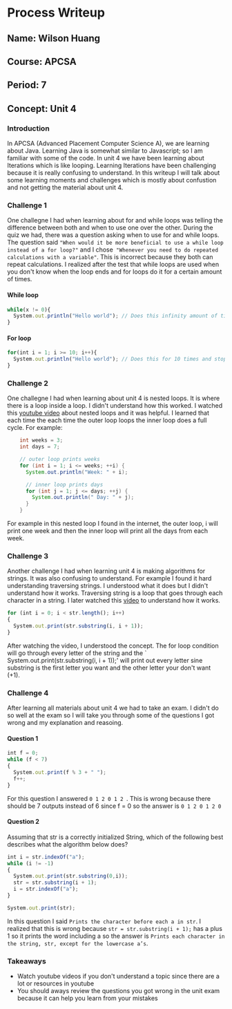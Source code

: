 # Process Writeup

## Name: Wilson Huang
## Course: APCSA
## Period: 7
## Concept: Unit 4

### Introduction 
In APCSA (Advanced Placement Computer Science A), we are learning about Java. Learning Java is somewhat similar to Javascript; so I am familiar with some of the code. In unit 4 we have been learning about Iterations which is like looping. Learning Iterations have been challenging because it is really confusing to understand. In this writeup I will talk about some learning moments and challenges which is mostly about confustion and not getting the material about unit 4.

### Challenge 1
One challegne I had when learning about for and while loops was telling the difference between both and when to use one over the other. During the quiz we had, there was a question asking when to use for and while loops. The question said `"When would it be more beneficial to use a while loop instead of a for loop?"` and I chose` "Whenever you need to do repeated calculations with a variable"`. This is incorrect because they both can repeat calculations. I realized after the test that while loops are used when you don't know when the loop ends and for loops do it for a certain amount of times. 
#### While loop
```js
while(x != 0){
  System.out.println("Hello world"); // Does this infinity amount of times as long x does not equal to 0
}
```
#### For loop
```js
for(int i = 1; i >= 10; i++){
  System.out.println("Hello world"); // Does this for 10 times and stops when i is greater than 10
}
```

### Challenge 2
One challegne I had when learning about unit 4 is nested loops. It is where there is a loop inside a loop. I didn't understand how this worked. I watched this [youtube video](https://www.youtube.com/watch?v=AO-iAyBvNXo&t=198s) about nested loops and it was helpful. I learned that each time the each time the outer loop loops the inner loop does a full cycle. For example:
```Java
    int weeks = 3;
    int days = 7;

    // outer loop prints weeks
    for (int i = 1; i <= weeks; ++i) {
      System.out.println("Week: " + i);

      // inner loop prints days
      for (int j = 1; j <= days; ++j) {
        System.out.println(" Day: " + j);
      }
    }
```
For example in this nested loop I found in the internet, the outer loop, i will print one week and then the inner loop will print all the days from each week.

### Challenge 3
Another challenge I had when learning unit 4 is making algorithms for strings. It was also confusing to understand. For example I found it hard understanding traversing strings. I understood what it does but I didn't understand how it works. Traversing string is a loop that goes through each character in a string. I later watched this [video](https://www.youtube.com/watch?v=s7w-q2RoIFg) to understand how it works. 
```js
for (int i = 0; i < str.length(); i++) 
{
  System.out.print(str.substring(i, i + 1));
}
```

After watching the video, I understood the concept. The for loop condition will go through every letter of the string and the ` System.out.print(str.substring(i, i + 1));' will print out every letter sine substring is the first letter you want and the other letter your don't want (+1).

### Challenge 4
After learning all materials about unit 4 we had to take an exam. I didn't do so well at the exam so I will take you through some of the questions I got wrong and my explanation and reasoing. 
#### Question 1 
```js
int f = 0;
while (f < 7)
{
  System.out.print(f % 3 + " ");
  f++;
}
```
For this question I answered `0 1 2 0 1 2 `. This is wrong because there should be 7 outputs instead of 6 since f = 0 so the answer is `0 1 2 0 1 2 0 `

#### Question 2
Assuming that str is a correctly initialized String, which of the following best describes what the algorithm below does?
```js
int i = str.indexOf("a");
while (i != -1) 
{
  System.out.print(str.substring(0,i));
  str = str.substring(i + 1);
  i = str.indexOf("a");
}

System.out.print(str);
```
In this question I said `Prints the character before each a in str`. I realized that this is wrong because `str = str.substring(i + 1);` has a plus 1 so it prints the word including a so the answer is `Prints each character in the string, str, except for the lowercase a’s`.


### Takeaways
* Watch youtube videos if you don't understand a topic since there are a lot or resources in youtube
* You should aways review the questions you got wrong in the unit exam because it can help you learn from your mistakes
  
